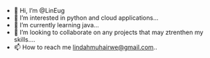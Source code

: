 - 👋 Hi, I’m @LinEug
- 👀 I’m interested in python and cloud applications...
- 🌱 I’m currently learning java...
- 💞️ I’m looking to collaborate on any projects that may ztrenthen my skills....
- 📫 How to reach me lindahmuhairwe@gmail.com..

<!---
LinEug/LinEug is a ✨ special ✨ repository because its `README.md` (this file) appears on your GitHub profile.
You can click the Preview link to take a look at your changes.
--->
